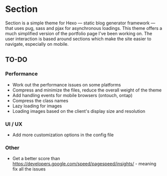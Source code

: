 # Section
Section is a simple theme for Hexo — static blog generator framework — that uses pug, sass and pjax for asynchronous loadings. This theme offers a much simplified version of the portfolio page I've been working on. The user interaction is based around sections which make the site easier to navigate, especially on mobile. 

## TO-DO

### Performance
* Work out the performance issues on some platforms
* Compress and minimize the files, reduce the overall weight of the theme
* Add handling events for mobile browsers (ontouch, ontap)
* Compress the class names
* Lazy loading for images
* Loading images based on the client's display size and resolution

### UI / UX
* Add more customization options in the config file

### Other
* Get a better score than https://developers.google.com/speed/pagespeed/insights/ - meaning fix all the issues

